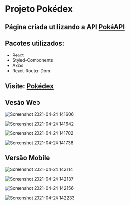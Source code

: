 # Projeto Pokédex

## Página criada utilizando a API [PokéAPI](https://pokeapi.co/)

## Pacotes utilizados: 
- React
- Styled-Components
- Axios
- React-Router-Dom

## Visite: [Pokédex](https://pokedex-devpaulo.vercel.app/)

## Vesão Web

![Screenshot 2021-04-24 141606](https://user-images.githubusercontent.com/57108685/115967463-25a82f80-a509-11eb-82f3-7ba43ef8cfad.png)

![Screenshot 2021-04-24 141642](https://user-images.githubusercontent.com/57108685/115967464-26d95c80-a509-11eb-8d31-c63a93a7065a.png)

![Screenshot 2021-04-24 141702](https://user-images.githubusercontent.com/57108685/115967466-2771f300-a509-11eb-9518-b20ef50160ed.png)

![Screenshot 2021-04-24 141738](https://user-images.githubusercontent.com/57108685/115967467-280a8980-a509-11eb-900a-808d6b481f3c.png)

## Versão Mobile

![Screenshot 2021-04-24 142114](https://user-images.githubusercontent.com/57108685/115967477-36f13c00-a509-11eb-8588-3aaed84a83cd.png)

![Screenshot 2021-04-24 142137](https://user-images.githubusercontent.com/57108685/115967478-3789d280-a509-11eb-9b6c-e9f3ef5cd619.png)

![Screenshot 2021-04-24 142156](https://user-images.githubusercontent.com/57108685/115967479-38226900-a509-11eb-85fc-81483255c788.png)

![Screenshot 2021-04-24 142233](https://user-images.githubusercontent.com/57108685/115967481-38226900-a509-11eb-97f7-868d514ecdf9.png)

